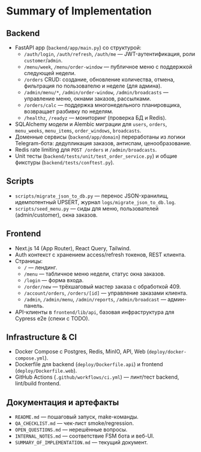 # Summary of Implementation

## Backend
- FastAPI app (`backend/app/main.py`) со структурой:
  - `/auth/login`, `/auth/refresh`, `/auth/me` — JWT-аутентификация, роли `customer`/`admin`.
  - `/menu/week`, `/menu/order-window` — публичное меню с поддержкой следующей недели.
  - `/orders` CRUD: создание, обновление количества, отмена, фильтрация по пользователю и неделе (для админа).
  - `/admin/menu/*`, `/admin/order-window`, `/admin/broadcasts` — управление меню, окнами заказов, рассылками.
  - `/orders/calc` — поддержка многонедельного планировщика, возвращает разбивку по неделям.
  - `/healthz`, `/readyz` — мониторинг (проверка БД и Redis).
- SQLAlchemy модели и Alembic миграции для `users`, `orders`, `menu_weeks`, `menu_items`, `order_windows`, `broadcasts`.
- Доменные сервисы (`backend/app/domain`) переработаны из логики Telegram-бота: дедупликация заказов, антиспам, ценообразование.
- Redis rate limiting для `POST /orders` и `/admin/broadcasts`.
- Unit тесты (`backend/tests/unit/test_order_service.py`) и общие фикстуры (`backend/tests/conftest.py`).

## Scripts
- `scripts/migrate_json_to_db.py` — перенос JSON-хранилищ, идемпотентный UPSERT, журнал `logs/migrate_json_to_db.log`.
- `scripts/seed_menu.py` — сиды для меню, пользователей (admin/customer), окна заказов.

## Frontend
- Next.js 14 (App Router), React Query, Tailwind.
- Auth контекст с хранением access/refresh токенов, REST клиента.
- Страницы:
  - `/` — лендинг.
  - `/menu` — табличное меню недели, статус окна заказов.
  - `/login` — форма входа.
  - `/order/new` — трёхшаговый мастер заказа с обработкой 409.
  - `/account/orders`, `/orders/[id]` — управление заказами клиента.
  - `/admin`, `/admin/menu`, `/admin/reports`, `/admin/broadcast` — админ-панель.
- API-клиенты в `frontend/lib/api`, базовая инфраструктура для Cypress e2e (спеки с TODO).

## Infrastructure & CI
- Docker Compose с Postgres, Redis, MinIO, API, Web (`deploy/docker-compose.yml`).
- Dockerfile для backend (`deploy/Dockerfile.api`) и frontend (`deploy/Dockerfile.web`).
- GitHub Actions (`.github/workflows/ci.yml`) — линт/тест backend, lint/build frontend.

## Документация и артефакты
- `README.md` — пошаговый запуск, make-команды.
- `QA_CHECKLIST.md` — чек-лист smoke/regression.
- `OPEN_QUESTIONS.md` — нерешённые вопросы.
- `INTERNAL_NOTES.md` — соответствие FSM бота и веб-UI.
- `SUMMARY_OF_IMPLEMENTATION.md` — текущий документ.
